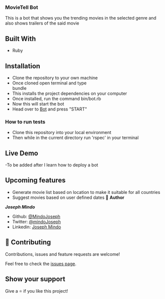 ### MovieTell Bot
This is a bot that shows you the trending movies in the selected genre and also shows trailers of the said movie


## Built With
- Ruby
## Installation
- Clone the repository to your own machine
- Once cloned open terminal and type   
    bundle
- This installs the project dependencies on your computer
- Once installed, run the command
    bin/bot.rb
- Now this will start the bot
- Head over to [Bot](http://t.me/MovieTellBot) and press "START"

### How to run tests
- Clone this repository into your local environment
- Then while in the current directory run 'rspec' in your terminal

## Live Demo
-To be added after I learn how to deploy a bot

## Upcoming features
- Generate movie list based on location to make it suitable for all countries
- Suggest movies based on user defined dates
👤 **Author**

***Joseph Mindo***
- Github: [@MindoJoseph](https://github.com/Mindo-Joseph)
- Twitter: [@mindoJoseph](https://twitter.com/mindoJoseph)
- Linkedin: [Joseph Mindo](https://www.linkedin.com/in/joseph-mindo-367284132/)



## 🤝 Contributing

Contributions, issues and feature requests are welcome!

Feel free to check the [issues page](https://github.com/Mindo-Joseph/MovieBot/issues).

## Show your support

Give a ⭐️ if you like this project!
